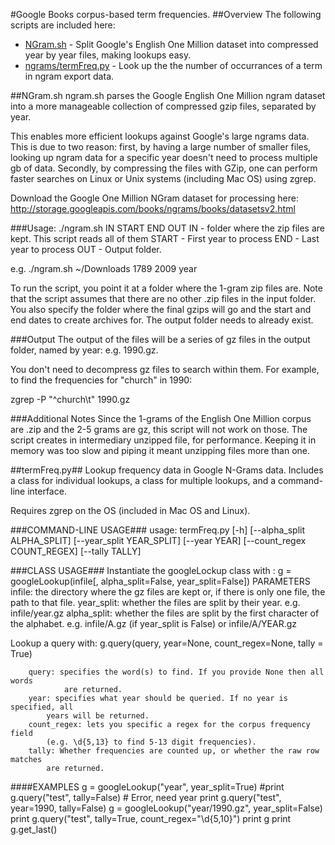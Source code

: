 #Google Books corpus-based term frequencies.
##Overview
The following scripts are included here:
 * [NGram.sh](#ngramsh) - Split Google's English One Million dataset into compressed year by year files, making lookups easy.
 * [ngrams/termFreq.py](#termfreqpy) - Look up the the number of occurrances of a term in ngram export data.

##NGram.sh
ngram.sh parses the Google English One Million ngram dataset into a more manageable collection of compressed gzip files, separated by year. 

This enables more efficient lookups against Google's large ngrams data. This is due to two reason: first, by having a large number of smaller files, looking up ngram data for a specific year doesn't need to process multiple gb of data. Secondly, by compressing the files with GZip, one can perform faster searches on Linux or Unix systems (including Mac OS) using zgrep.

Download the Google One Million NGram dataset for processing here:
http://storage.googleapis.com/books/ngrams/books/datasetsv2.html

###Usage:
 ./ngram.sh IN START END OUT
       IN - folder where the zip files are kept. This script reads all of them
       START - First year to process
       END - Last year to process
       OUT - Output folder.

 e.g.
       ./ngram.sh ~/Downloads 1789 2009 year

To run the script, you point it at a folder where the 1-gram zip files are. Note that the script assumes that there are no other .zip files in the input folder.
You also specify the folder where the final gzips will go and the start and end dates to create archives for. The output folder needs to already exist.

###Output
The output of the files will be a series of gz files in the output folder, named by year: e.g. 1990.gz.

You don't need to decompress gz files to search within them. For example, to find the frequencies for "church" in 1990:

 zgrep -P "^church\t" 1990.gz 

###Additional Notes
Since the 1-grams of the English One Million corpus are .zip and the 2-5 grams are gz, this script will not work on those. 
The script creates in intermediary unzipped file, for performance. Keeping it in memory was too slow and piping it meant unzipping files more than one. 

##termFreq.py##
Lookup frequency data in Google N-Grams data. Includes a class for individual lookups, a class for multiple lookups, and a command-line interface.
    
Requires zgrep on the OS (included in Mac OS and Linux).

###COMMAND-LINE USAGE###
usage: termFreq.py [-h] [--alpha_split ALPHA_SPLIT] [--year_split YEAR_SPLIT]
                   [--year YEAR] [--count_regex COUNT_REGEX] [--tally TALLY]
                   
###CLASS USAGE###
Instantiate the googleLockup class with :
    g = googleLookup(infile[, alpha_split=False, year_split=False])
    PARAMETERS
        infile: the directory where the gz files are kept or, if there is only one file,
                the path to that file.
        year_split: whether the files are split by their year. e.g. infile/year.gz
        alpha_split: whether the files are split by the first character of the alphabet. e.g.
                infile/A.gz (if year_split is False) or infile/A/YEAR.gz
                
Lookup a query with:
    g.query(query, year=None, count_regex=None, tally = True)
    
        query: specifies the word(s) to find. If you provide None then all words 
                are returned.
        year: specifies what year should be queried. If no year is specified, all 
            years will be returned.
        count_regex: lets you specific a regex for the corpus frequency field
            (e.g. \d{5,13} to find 5-13 digit frequencies).
        tally: Whether frequencies are counted up, or whether the raw row matches 
            are returned.
    
####EXAMPLES
    g = googleLookup("year", year_split=True) 
    #print g.query("test", tally=False)              # Error, need year
    print g.query("test", year=1990, tally=False)
    g = googleLookup("year/1990.gz", year_split=False)
    print g.query("test", tally=True, count_regex="\d{5,10}")
    print g
    print g.get_last()

